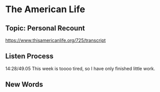 # The American Life
## Topic: Personal Recount
https://www.thisamericanlife.org/725/transcript

## Listen Process
14:28/49.05
This week is toooo tired, so I have only finished little work. 
## New Words
